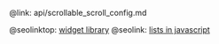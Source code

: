 @link: api/scrollable_scroll_config.md

@seolinktop: [widget library](https://webix.com)
@seolink: [lists in javascript](https://webix.com/widget/list/)